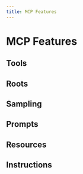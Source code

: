 ```yaml
---
title: MCP Features
---
```


# MCP Features

## Tools

## Roots

## Sampling

## Prompts

## Resources

## Instructions
